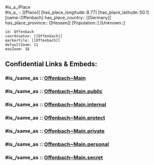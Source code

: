 ﻿---
confidential: public
isDeleted: false
location:
- 50.1
- 8.77
mapmarker: city
mapzoom:
- 7
- 12
SpocWebEntityId: 33070
tags:
- geo/City
type: City
---

#is_a_/Place  
#is_a_ :: [[Place]] 
[has_place_longitude::8.77] 
[has_place_latitude::50.1] 
[name::Offenbach] 
has_place_country:: [[Germany]]  
has_place_province:: [[Hessen]] 
[Population::] 
[Unknown::] 


```leaflet
id: Offenbach
coordinates: [[Offenbach]] 
markerFile: [[Offenbach]] 
defaultZoom: 11 
maxZoom: 18
```


## Confidential Links & Embeds: 

### #is_/same_as :: [Offenbach~Main](/_Standards/Earth/Continent/Europe/Europe~Central/Germany/Germany~West/Hessen/counties~Hessen/Offenbach~Main.md) 

### #is_/same_as :: [Offenbach~Main.public](/_public/Earth/Continent/Europe/Europe~Central/Germany/Germany~West/Hessen/counties~Hessen/Offenbach~Main.public.md) 

### #is_/same_as :: [Offenbach~Main.internal](/_internal/Earth/Continent/Europe/Europe~Central/Germany/Germany~West/Hessen/counties~Hessen/Offenbach~Main.internal.md) 

### #is_/same_as :: [Offenbach~Main.protect](/_protect/Earth/Continent/Europe/Europe~Central/Germany/Germany~West/Hessen/counties~Hessen/Offenbach~Main.protect.md) 

### #is_/same_as :: [Offenbach~Main.private](/_private/Earth/Continent/Europe/Europe~Central/Germany/Germany~West/Hessen/counties~Hessen/Offenbach~Main.private.md) 

### #is_/same_as :: [Offenbach~Main.personal](/_personal/Earth/Continent/Europe/Europe~Central/Germany/Germany~West/Hessen/counties~Hessen/Offenbach~Main.personal.md) 

### #is_/same_as :: [Offenbach~Main.secret](/_secret/Earth/Continent/Europe/Europe~Central/Germany/Germany~West/Hessen/counties~Hessen/Offenbach~Main.secret.md)

